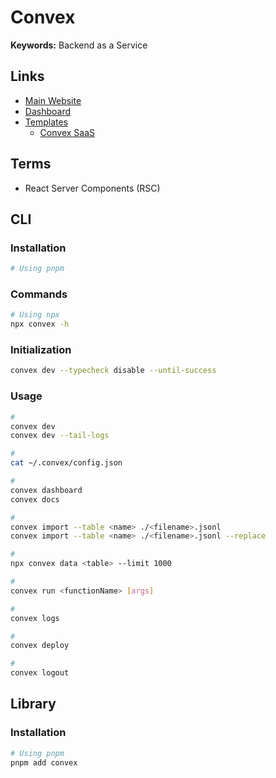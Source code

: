 # Convex

<!--
Courses

https://www.youtube.com/watch?v=m_HRU6Qt1gI&t=2s
https://www.youtube.com/watch?v=vaQZYRSiimI
https://www.youtube.com/watch?v=0OaDyjB9Ib8&t=1s

https://stack.convex.dev/types-cookbook
https://jherr2020.medium.com/real-time-apis-done-right-with-rscs-4b474e253aad

https://airbyte.com/how-to-sync/convex-dev-to-local-csv

https://github.com/aafrzl/nextion
https://github.com/betiiy-haile/Notion-Clone
https://github.com/hackstack-dev/hack-stack
https://codewithantonio.com/projects/notes-app
https://github.com/samarbadriddin0v/notion-clone
-->

**Keywords:** Backend as a Service

## Links

- [Main Website](https://convex.dev)
- [Dashboard](https://dashboard.convex.dev)
- [Templates](https://convex.dev/templates)
  - [Convex SaaS](https://github.com/get-convex/convex-saas)

## Terms

- React Server Components (RSC)

## CLI

### Installation

```sh
# Using pnpm
```

### Commands

```sh
# Using npx
npx convex -h
```

### Initialization

```sh
convex dev --typecheck disable --until-success
```

### Usage

```sh
#
convex dev
convex dev --tail-logs

#
cat ~/.convex/config.json

#
convex dashboard
convex docs

#
convex import --table <name> ./<filename>.jsonl
convex import --table <name> ./<filename>.jsonl --replace

#
npx convex data <table> --limit 1000

#
convex run <functionName> [args]

#
convex logs

#
convex deploy

#
convex logout
```

## Library

<!--
https://github.com/get-convex/convex-js
-->

### Installation

```sh
# Using pnpm
pnpm add convex
```

<!-- ### Configuration

```ts
import { cronJobs } from 'convex/server'
``` -->
